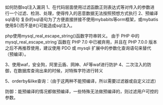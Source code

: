 如何防御sql注入漏洞
1、在代码层面使用过滤函数正则表达式等对传入的参数进行一个过滤、检测、处理，使得传入的恶意数据无法按照预想方式执行
2、预编译sql语句
复杂的sql语句为了方便直接拼接不使用mybabits等orm框架，或mybatis使用${}而不是#{}可能造成sql注入。

php使用mysql_real_escape_string()函数字符串转义。
由于 PHP 中的 mysql_real_escape_string`函数在 PHP 7.0 中已被弃用，并且在 PHP 7.0.0 版本之后不再推荐使用，建议使用 PDO 或 mysqli 扩展中的参数化查询语句来替代（预编译）。


3、使用waf，安全狗，阿里云盾、网神、AF等waf进行防护
4、二次注入的防御，在数据库查询出来的时候，对特殊字符进行转义

5、orderby&like查询：（由于这两种不能预编译，所以需要过滤器或自定义过滤）

防御：能预编译的情况都做预编译，一些特殊无法做预编译的，则过滤用户可控的参数。